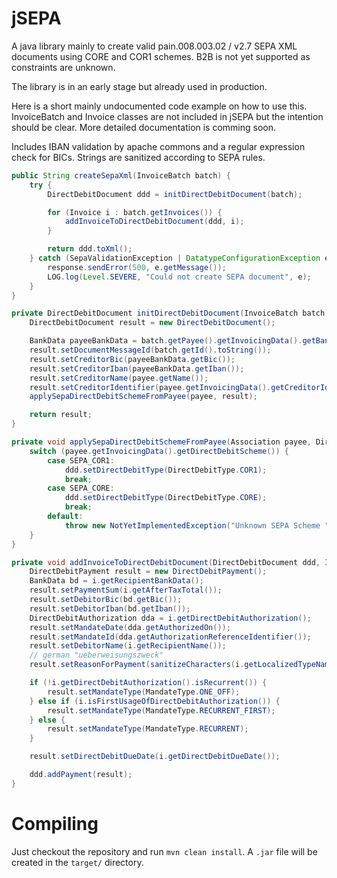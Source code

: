 jSEPA
=====

A java library mainly to create valid pain.008.003.02 / v2.7 SEPA XML documents using CORE and COR1 schemes. B2B is not yet supported as constraints are unknown.

The library is in an early stage but already used in production.

Here is a short mainly undocumented code example on how to use this. InvoiceBatch and Invoice classes are not included in jSEPA but the intention should be clear. More detailed documentation is comming soon.

Includes IBAN validation by apache commons and a regular expression check for BICs. Strings are sanitized according to SEPA rules.

```java
public String createSepaXml(InvoiceBatch batch) {
    try {
        DirectDebitDocument ddd = initDirectDebitDocument(batch);

        for (Invoice i : batch.getInvoices()) {
            addInvoiceToDirectDebitDocument(ddd, i);
        }

        return ddd.toXml();
    } catch (SepaValidationException | DatatypeConfigurationException e) {
        response.sendError(500, e.getMessage());
        LOG.log(Level.SEVERE, "Could not create SEPA document", e);
    }
}

private DirectDebitDocument initDirectDebitDocument(InvoiceBatch batch) throws SepaValidationException {
    DirectDebitDocument result = new DirectDebitDocument();

    BankData payeeBankData = batch.getPayee().getInvoicingData().getBankData();
    result.setDocumentMessageId(batch.getId().toString());
    result.setCreditorBic(payeeBankData.getBic());
    result.setCreditorIban(payeeBankData.getIban());
    result.setCreditorName(payee.getName());
    result.setCreditorIdentifier(payee.getInvoicingData().getCreditorIdentifier());
    applySepaDirectDebitSchemeFromPayee(payee, result);

    return result;
}

private void applySepaDirectDebitSchemeFromPayee(Association payee, DirectDebitDocument ddd) {
    switch (payee.getInvoicingData().getDirectDebitScheme()) {
        case SEPA_COR1:
            ddd.setDirectDebitType(DirectDebitType.COR1);
            break;
        case SEPA_CORE:
            ddd.setDirectDebitType(DirectDebitType.CORE);
            break;
        default:
            throw new NotYetImplementedException("Unknown SEPA Scheme " + payee.getInvoicingData().getDirectDebitScheme());
    }
}

private void addInvoiceToDirectDebitDocument(DirectDebitDocument ddd, Invoice i) throws SepaValidationException {
    DirectDebitPayment result = new DirectDebitPayment();
    BankData bd = i.getRecipientBankData();
    result.setPaymentSum(i.getAfterTaxTotal());
    result.setDebitorBic(bd.getBic());
    result.setDebitorIban(bd.getIban());
    DirectDebitAuthorization dda = i.getDirectDebitAuthorization();
    result.setMandateDate(dda.getAuthorizedOn());
    result.setMandateId(dda.getAuthorizationReferenceIdentifier());
    result.setDebitorName(i.getRecipientName());
    // german "ueberweisungszweck"
    result.setReasonForPayment(sanitizeCharacters(i.getLocalizedTypeName() + " " + i.getInvoiceNumber()));

    if (!i.getDirectDebitAuthorization().isRecurrent()) {
        result.setMandateType(MandateType.ONE_OFF);
    } else if (i.isFirstUsageOfDirectDebitAuthorization()) {
        result.setMandateType(MandateType.RECURRENT_FIRST);
    } else {
        result.setMandateType(MandateType.RECURRENT);
    }

    result.setDirectDebitDueDate(i.getDirectDebitDueDate());

    ddd.addPayment(result);
}
```


Compiling
=====

Just checkout the repository and run `mvn clean install`. A `.jar` file will be created in the `target/` directory.